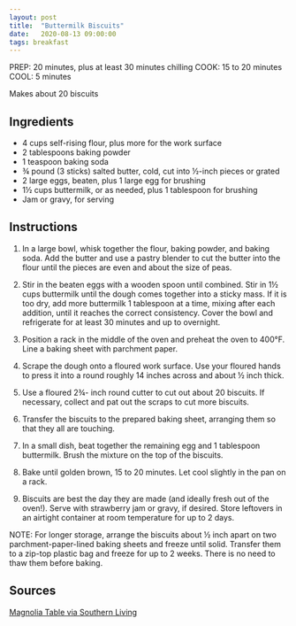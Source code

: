 ```yaml
---
layout: post
title:  "Buttermilk Biscuits"
date:   2020-08-13 09:00:00
tags: breakfast
---
```


PREP: 20 minutes, plus at least 30 minutes chilling
COOK: 15 to 20 minutes
COOL: 5 minutes

Makes about 20 biscuits

Ingredients
-----------
- 4 cups self-rising flour, plus more for the work surface
- 2 tablespoons baking powder
- 1 teaspoon baking soda
- ¾ pound (3 sticks) salted butter, cold, cut into ½-inch pieces or grated
- 2 large eggs, beaten, plus 1 large egg for brushing
- 1½ cups buttermilk, or as needed, plus 1 tablespoon for brushing
- Jam or gravy, for serving

Instructions
------------
1. In a large bowl, whisk together the flour, baking powder, and baking soda.
   Add the butter and use a pastry blender to cut the butter into the flour
   until the pieces are even and about the size of peas.

2. Stir in the beaten eggs with a wooden spoon until combined. Stir in 1½ cups
   buttermilk until the dough comes together into a sticky mass. If it is too
   dry, add more buttermilk 1 tablespoon at a time, mixing after each addition,
   until it reaches the correct consistency. Cover the bowl and refrigerate for
   at least 30 minutes and up to overnight.

3. Position a rack in the middle of the oven and preheat the oven to 400°F.
   Line a baking sheet with parchment paper.

4. Scrape the dough onto a floured work surface. Use your floured hands to
   press it into a round roughly 14 inches across and about ½ inch thick.

5. Use a floured 2¾- inch round cutter to cut out about 20 biscuits. If
   necessary, collect and pat out the scraps to cut more biscuits.

6. Transfer the biscuits to the prepared baking sheet, arranging them so that
   they all are touching.

7. In a small dish, beat together the remaining egg and 1 tablespoon
   buttermilk. Brush the mixture on the top of the biscuits.

8. Bake until golden brown, 15 to 20 minutes. Let cool slightly in the pan on a
   rack.

9. Biscuits are best the day they are made (and ideally fresh out of the
   oven!). Serve with strawberry jam or gravy, if desired. Store leftovers in
   an airtight container at room temperature for up to 2 days.

NOTE: For longer storage, arrange the biscuits about ½ inch apart on two
parchment-paper-lined baking sheets and freeze until solid. Transfer them to a
zip-top plastic bag and freeze for up to 2 weeks. There is no need to thaw them
before baking.

Sources
------
[Magnolia Table via Southern Living](https://www.southernliving.com/news/joanna-gaines-biscuit-recipe-magnolia-table-cookbook)

